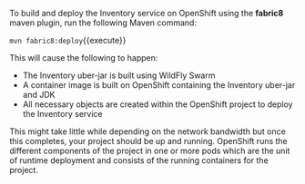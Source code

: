 To build and deploy the Inventory service on OpenShift using the **fabric8** maven plugin, run the following Maven command:

```mvn fabric8:deploy```{{execute}}

This will cause the following to happen:

* The Inventory uber-jar is built using WildFly Swarm
* A container image is built on OpenShift containing the Inventory uber-jar and JDK
* All necessary objects are created within the OpenShift project to deploy the Inventory service

This might take little while depending on the network bandwidth but once this completes, your 
project should be up and running. OpenShift runs the different components of 
the project in one or more pods which are the unit of runtime deployment and consists of the running 
containers for the project. 